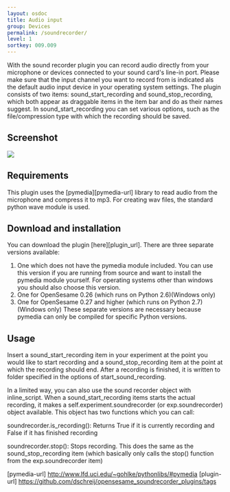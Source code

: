 ```yaml
---
layout: osdoc
title: Audio input
group: Devices
permalink: /soundrecorder/
level: 1
sortkey: 009.009
---
```


With the sound recorder plugin you can record audio directly from your microphone or devices connected to your sound card's line-in port. Please make sure that the input channel you want to record from is indicated als the default audio input device in your operating system settings.
The plugin consists of two items: sound_start_recording and sound_stop_recording, which both appear as draggable items in the item bar and do as their names suggest. In sound_start_recording you can set various options, such as the file/compression type with which the recording should be saved.

Screenshot
----------

![](/img/fig/fig7.8.1.png)

Requirements
------------

This plugin uses the [pymedia][pymedia-url] library to read audio from the microphone and compress it to mp3. For creating wav files, the standard python wave module is used.

Download and installation
-------------------------

You can download the plugin [here][plugin_url]. There are three separate versions available:
1. One which does not have the pymedia module included. You can use this version if you are running from source and want to install the pymedia module yourself. For operating systems other than windows you should also choose this version.
2. One for OpenSesame 0.26 (which runs on Python 2.6)(Windows only)
3. One for OpenSesame 0.27 and higher (which runs on Python 2.7)(Windows only)
These separate versions are necessary because pymedia can only be compiled for specific Python versions.

Usage
----------------------------------------

Insert a sound_start_recording item in your experiment at the point you would like to start recording and a sound_stop_recording item at the point at which the recording should end. After a recording is finished, it is written to folder specified in the options of start_sound_recording.

In a limited way, you can also use the sound recorder object with inline_script. When a sound_start_recording items starts the actual recording, it makes a self.experiment.soundrecorder (or exp.soundrecorder) object available.
This object has two functions which you can call:

soundrecorder.is_recording(): Returns True if it is currently recording and False if it has finished recording

soundrecorder.stop(): Stops recording. This does the same as the sound_stop_recording item (which basically only calls the stop() function from the exp.soundrecorder item)

[pymedia-url] http://www.lfd.uci.edu/~gohlke/pythonlibs/#pymedia
[plugin-url] https://github.com/dschreij/opensesame_soundrecorder_plugins/tags